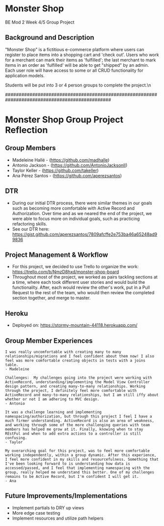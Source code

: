 # Monster Shop
BE Mod 2 Week 4/5 Group Project

## Background and Description

"Monster Shop" is a fictitious e-commerce platform where users can register to place items into a shopping cart and 'check out'. Users who work for a merchant can mark their items as 'fulfilled'; the last merchant to mark items in an order as 'fulfilled' will be able to get "shipped" by an admin. Each user role will have access to some or all CRUD functionality for application models.

Students will be put into 3 or 4 person groups to complete the project.\n

###############################################################################################
# Monster Shop Group Project Reflection

## Group Members
- Madeleine Hallé - (https://github.com/madhalle)
- Antonio Jackson - (https://github.com/AntonioJacksonII)
- Taylor Keller - (https://github.com/takeller)
- Ana Pérez Santos - (https://github.com/aperezsantos)

## DTR
- During our initial DTR process, there were similar themes in our goals such as becoming more comfortable with Active Record and Authorization. Over time and as we neared the end of the project, we were able to focus more on individual goals, such as practicing refactoring skills.
- See our DTR here: https://gist.github.com/aperezsantos/7809afcffe2e753ba46a65248ad99836

## Project Management & Workflow
- For this project, we decided to use Trello to organize the work: https://trello.com/b/NmzD8hxd/monster-shop-board
- Throughout most of the project, we worked as pairs tackling sections at a time, where each took different user stories and would build the functionality. After, each would review the other's work, put in a Pull Request to the rest of the team, who would then review the completed section together, and merge to master.

## Heroku
- Deployed on: https://stormy-mountain-44118.herokuapp.com/

## Group Member Experiences
```
I was really uncomfortable with creating many to many relationships/migrations and I feel confident about them now! I also feel was more comfortable creating objects in tests with a joins table.
- Madeleine
```

```
Challenges:  My challenges going into the project were working with ActiveRecord, understanding/implementing the Model View Controller design pattern, and creating many-to-many relationships. Working through the project, I definitely feel more comfortable with ActiveRecord and many-to-many relationships, but I am still iffy about whether or not I am adhering to MVC design.
- Antonio
```

```
It was a challenge learning and implementing namespacing/authorization, but through this project I feel I have a much firmer understanding. ActiveRecord is also an area of weakness, and working through some of the more challenging queries with team members has helped me grow at it. Finally, knowing when to stay REstFul and when to add extra actions to a controller is still confusing.
- Taylor
```

```
My overarching goal for this project, was to feel more comfortable working independently, within a group dynamic. After this experience, I feel more confident in my skills and resourcefulness. Something that I've been looking forward to is understanding how data is accessed/passed, and I feel that implementing namespacing with the group, really helped me understand this better. One of my challenges remains to be Active Record, but I'm confident I will get it.
- Ana
```

## Future Improvements/Implementations
- Implement partials to DRY up views
- More edge case testing
- Implement resources and utilize path helpers
